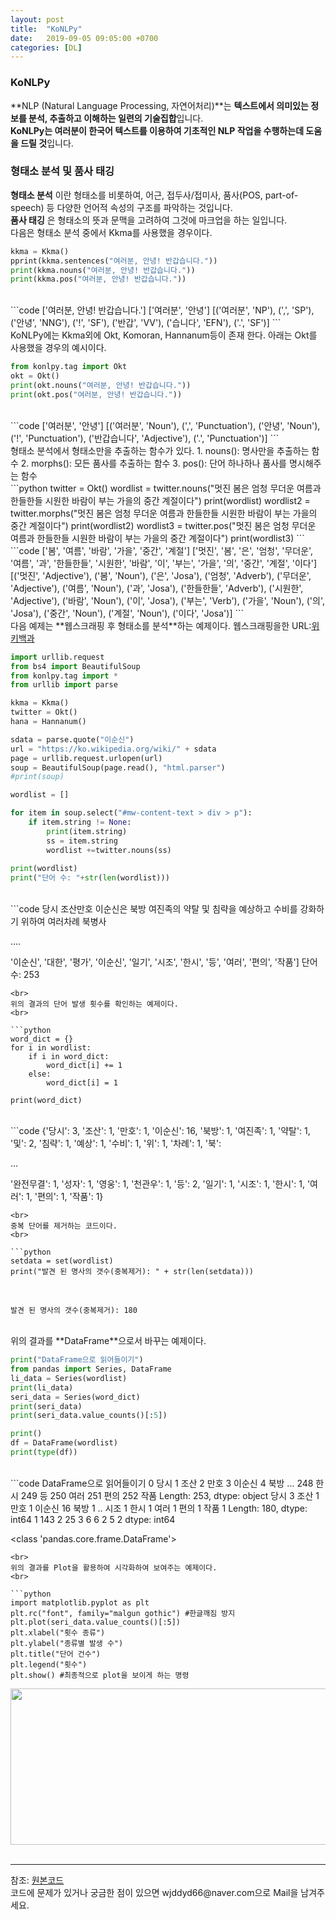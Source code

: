 ```yaml
---
layout: post
title:  "KoNLPy"
date:   2019-09-05 09:05:00 +0700
categories: [DL]
---
```


### KoNLPy
**NLP (Natural Language Processing, 자연어처리)**는 **텍스트에서 의미있는 정보를 분석, 추출하고 이해하는 일련의 기술집합**입니다.  
**KoNLPy는 여러분이 한국어 텍스트를 이용하여 기초적인 NLP 작업을 수행하는데 도움을 드릴 것**입니다.  

### 형태소 분석 및 품사 태깅
**형태소 분석** 이란 형태소를 비롯하여, 어근, 접두사/접미사, 품사(POS, part-of-speech) 등 다양한 언어적 속성의 구조를 파악하는 것입니다.  
**품사 태깅** 은 형태소의 뜻과 문맥을 고려하여 그것에 마크업을 하는 일입니다.  
다음은 형태소 분석 중에서 Kkma를 사용했을 경우이다.  

```python
kkma = Kkma()
pprint(kkma.sentences("여러분, 안녕! 반갑습니다.")) 
print(kkma.nouns("여러분, 안녕! 반갑습니다."))
print(kkma.pos("여러분, 안녕! 반갑습니다."))
```
<br>
```code
['여러분, 안녕! 반갑습니다.']
['여러분', '안녕']
[('여러분', 'NP'), (',', 'SP'), ('안녕', 'NNG'), ('!', 'SF'), ('반갑', 'VV'), ('습니다', 'EFN'), ('.', 'SF')]
```
<br>
KoNLPy에는 Kkma외에 Okt, Komoran, Hannanum등이 존재 한다.  
아래는 Okt를 사용했을 경우의 예시이다.  
<br>

```python
from konlpy.tag import Okt
okt = Okt()
print(okt.nouns("여러분, 안녕! 반갑습니다."))
print(okt.pos("여러분, 안녕! 반갑습니다."))
```
<br>
```code
['여러분', '안녕']
[('여러분', 'Noun'), (',', 'Punctuation'), ('안녕', 'Noun'), ('!', 'Punctuation'), ('반갑습니다', 'Adjective'), ('.', 'Punctuation')]
```
<br>
형태소 분석에서 형태소만을 추출하는 함수가 있다.  
1. nouns(): 명사만을 추출하는 함수
2. morphs(): 모든 품사를 추출하는 함수
3. pos(): 단어 하나하나 품사를 명시해주는 함수


<br>
```python
twitter = Okt()
wordlist = twitter.nouns("멋진 봄은 엄청 무더운 여름과 한들한들 시원한 바람이 부는 가을의 중간 계절이다")
print(wordlist)
wordlist2 = twitter.morphs("멋진 봄은 엄청 무더운 여름과 한들한들 시원한 바람이 부는 가을의 중간 계절이다")
print(wordlist2)
wordlist3 = twitter.pos("멋진 봄은 엄청 무더운 여름과 한들한들 시원한 바람이 부는 가을의 중간 계절이다")
print(wordlist3)
```
<br>
```code
['봄', '여름', '바람', '가을', '중간', '계절']
['멋진', '봄', '은', '엄청', '무더운', '여름', '과', '한들한들', '시원한', '바람', '이', '부는', '가을', '의', '중간', '계절', '이다']
[('멋진', 'Adjective'), ('봄', 'Noun'), ('은', 'Josa'), ('엄청', 'Adverb'), ('무더운', 'Adjective'), ('여름', 'Noun'), ('과', 'Josa'), ('한들한들', 'Adverb'), ('시원한', 'Adjective'), ('바람', 'Noun'), ('이', 'Josa'), ('부는', 'Verb'), ('가을', 'Noun'), ('의', 'Josa'), ('중간', 'Noun'), ('계절', 'Noun'), ('이다', 'Josa')]
```
<br>
다음 예제는 **웹스크래핑 후 형태소를 분석**하는 예제이다.  
웹스크래핑을한 URL:<a href="https://ko.wikipedia.org/wiki/%EC%9D%B4%EC%88%9C%EC%8B%A0">위키백과</a>  
<br>

```python
import urllib.request
from bs4 import BeautifulSoup
from konlpy.tag import *
from urllib import parse

kkma = Kkma()
twitter = Okt()
hana = Hannanum()

sdata = parse.quote("이순신")
url = "https://ko.wikipedia.org/wiki/" + sdata
page = urllib.request.urlopen(url)
soup = BeautifulSoup(page.read(), "html.parser")
#print(soup)

wordlist = []

for item in soup.select("#mw-content-text > div > p"):
    if item.string != None:
        print(item.string)
        ss = item.string
        wordlist +=twitter.nouns(ss)
        
print(wordlist)        
print("단어 수: "+str(len(wordlist)))
```
<br>
```code
당시 조산만호 이순신은 북방 여진족의 약탈 및 침략을 예상하고 수비를 강화하기 위하여 여러차례 북병사

....

'이순신', '대한', '평가', '이순신', '일기', '시조', '한시', '등', '여러', '편의', '작품']
단어 수: 253
```
<br>
위의 결과의 단어 발생 횟수를 확인하는 예제이다.  
<br>

```python
word_dict = {}
for i in wordlist:
    if i in word_dict:
        word_dict[i] += 1
    else: 
        word_dict[i] = 1
        
print(word_dict)
```
<br>
```code
{'당시': 3, '조산': 1, '만호': 1, '이순신': 16, '북방': 1, '여진족': 1, '약탈': 1, '및': 2, '침략': 1, '예상': 1, '수비': 1, '위': 1, '차례': 1, '북': 

...

'완전무결': 1, '성자': 1, '영웅': 1, '천관우': 1, '등': 2, '일기': 1, '시조': 1, '한시': 1, '여러': 1, '편의': 1, '작품': 1}
```
<br>
중복 단어를 제거하는 코드이다.  
<br>

```python
setdata = set(wordlist)    
print("발견 된 명사의 갯수(중복제거): " + str(len(setdata)))
```
<br>

```code
발견 된 명사의 갯수(중복제거): 180
```
<br>
위의 결과를 **DataFrame**으로서 바꾸는 예제이다.  
<br>

```python
print("DataFrame으로 읽어들이기")
from pandas import Series, DataFrame
li_data = Series(wordlist)
print(li_data)
seri_data = Series(word_dict)
print(seri_data)
print(seri_data.value_counts()[:5])

print()
df = DataFrame(wordlist)
print(type(df))
```
<br>
```code
 DataFrame으로 읽어들이기
0       당시
1       조산
2       만호
3      이순신
4       북방
      ... 
248     한시
249      등
250     여러
251     편의
252     작품
Length: 253, dtype: object
당시      3
조산      1
만호      1
이순신    16
북방      1
       ..
시조      1
한시      1
여러      1
편의      1
작품      1
Length: 180, dtype: int64
1    143
2     25
3      6
6      2
5      2
dtype: int64

<class 'pandas.core.frame.DataFrame'>
```
<br>
위의 결과를 Plot을 활용하여 시각화하여 보여주는 예제이다.  
<br>

```python
import matplotlib.pyplot as plt
plt.rc("font", family="malgun gothic") #한글깨짐 방지
plt.plot(seri_data.value_counts()[:5])
plt.xlabel("횟수 종류")
plt.ylabel("종류별 발생 수")
plt.title("단어 건수")
plt.legend("횟수")
plt.show() #최종적으로 plot을 보이게 하는 명령
```
<div><img src="https://raw.githubusercontent.com/wjddyd66/wjddyd66.github.io/master/static/img/AI/38.PNG" height="250" width="600" /></div>
<br>

<hr>
참조: <a href="https://github.com/wjddyd66/DeepLearning/blob/master/KoNLPy.ipynb">원본코드</a> <br>
코드에 문제가 있거나 궁금한 점이 있으면 wjddyd66@naver.com으로  Mail을 남겨주세요.